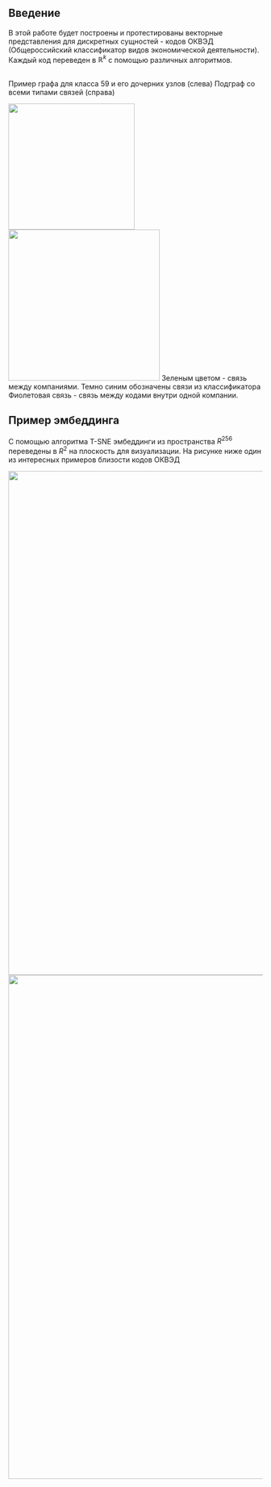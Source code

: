## Введение
В этой работе будет построены и протестированы векторные представления для дискретных сущностей - кодов ОКВЭД (Общероссийский классификатор видов экономической деятельности). Каждый код переведен в $\mathbb{R}^k$ с помощью различных алгоритмов.

## 
Пример графа для класса 59 и его дочерних узлов (слева) Подграф со всеми типами связей (справа)

<img height="250" src="https://user-images.githubusercontent.com/52676181/173427715-447f33e8-9325-4fc1-bb51-48dc877abd7b.png"> <img height="300" src="https://user-images.githubusercontent.com/52676181/173428313-e372a5ae-3381-41fc-9c97-e6c6ccaeb474.png">
Зеленым цветом - связь между компаниями. 
Темно синим обозначены связи из классификатора
Фиолетовая связь - связь между кодами внутри одной компании.

## Пример эмбеддинга
С помощью алгоритма T-SNE эмбеддинги из пространства $R^{256}$ переведены в $R^2$ на плоскость для визуализации. На рисунке ниже один из интересных примеров близости кодов ОКВЭД


<img width="1000" src="https://user-images.githubusercontent.com/52676181/173430672-dd1223f0-d70a-4401-a62e-4ef15d469870.png">
<img width="1000" src="https://user-images.githubusercontent.com/52676181/173430747-c969861c-5889-4aea-b3bb-99c95cfe1091.png">
